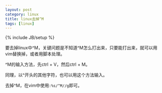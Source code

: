 ```yaml
---
layout: post
category: linux
title: linux去掉^M
tags: [linux]
---
```

{% include JB/setup %}

要去掉linux中^M，关键问题是不知道^M怎么打出来，只要能打出来，就可以用vim替换掉，或者用脚本处理。

^M的输入方法，先ctrl + V，然后ctrl + M。

同理，以^开头的其他字符，也可以用这个方法输入。

去掉^M，在vim中使用`:%s/^M//g`即可。